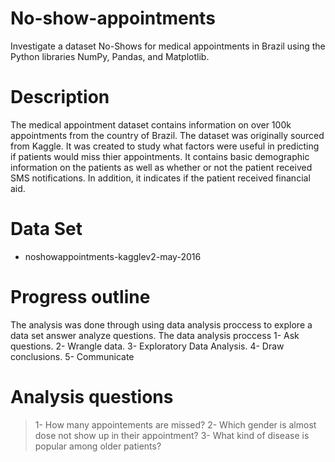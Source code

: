 # No-show-appointments
Investigate a dataset No-Shows for medical appointments in Brazil using the Python libraries NumPy, Pandas, and Matplotlib.
# Description
The medical appointment dataset contains information on over 100k appointments from the country of Brazil. The dataset was originally sourced from Kaggle. It was created to study what factors were useful in predicting if patients would miss thier appointments. It contains basic demographic information on the patients as well as whether or not the patient received SMS notifications. In addition, it indicates if the patient received financial aid.
# Data Set
* noshowappointments-kagglev2-may-2016
# Progress outline
The analysis was done through using data analysis proccess to explore a data set answer analyze questions.
The data analysis proccess
1- Ask questions.
2- Wrangle data.
3- Exploratory Data Analysis.
4- Draw conclusions.
5- Communicate
# Analysis questions
> 1- How many appointements are missed?
2- Which gender is almost dose not show up in their appointment?
3- What kind of disease is popular among older patients?
